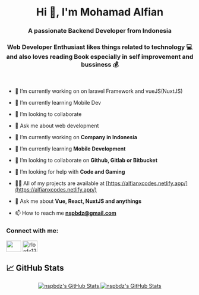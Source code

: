 
<h1 align="center">Hi 👋, I'm Mohamad Alfian </h1>
<h3 align="center">A passionate Backend Developer from Indonesia</h3>
<h3 align="center">Web Developer Enthusiast likes things related to technology 💻 and also loves reading Book especially in self improvement and bussiness 💰</h3>
<br>

- 🔭 I’m currently working on on laravel Framework and vueJS(NuxtJS)
- 🌱 I’m currently learning Mobile Dev
- 👯 I’m looking to collaborate 
- 💬 Ask me about web development

- 🔭 I’m currently working on **Company in Indonesia**

- 🌱 I’m currently learning **Mobile Development**

- 👯 I’m looking to collaborate on **Github, Gitlab or Bitbucket**

- 🤝 I’m looking for help with **Code and Gaming**

- 👨‍💻 All of my projects are available at [https://alfianxcodes.netlify.app/](https://alfianxcodes.netlify.app/)

- 💬 Ask me about **Vue, React, NuxtJS and anythings**

- 📫 How to reach me **nspbdz@gmail.com**

<h3 align="left">Connect with me:</h3>
<p align="left">

<a href="https://www.linkedin.com/in/mohamad-alfian-ramadhan/" target="blank"><img align="center" src="https://raw.githubusercontent.com/rahuldkjain/github-profile-readme-generator/master/src/images/icons/Social/linked-in-alt.svg"  height="30" width="40" /></a>
<a href="https://web.facebook.com/nspbdz/" target="blank"><img align="center" src="https://raw.githubusercontent.com/rahuldkjain/github-profile-readme-generator/master/src/images/icons/Social/facebook.svg" alt="rlordz12" height="30" width="40" /></a>
</p>

## &#x1f4c8; GitHub Stats

<p align="center">
  <a href="https://github.com/nspbdz/nspbdz">
  <img align="center" src="https://github-readme-stats.vercel.app/api/top-langs/?username=nspbdz&hide=c%2B%2B,c,matlab,assembly&title_color=6aa6f8&text_color=8a919a&icon_color=6aa6f8&bg_color=22272e&theme=omni" alt="nspbdz's GitHub Stats" />
</a>

  
<a href="https://github.com/nspbdz/nspbdz">
  <img align="center" src="https://github-readme-stats.vercel.app/api?username=nspbdz&show_icons=true&line_height=27&count_private=true&title_color=6aa6f8&text_color=8a919a&icon_color=6aa6f8&bg_color=22272e&theme=omni" alt="nspbdz's GitHub Stats" />
</a>
